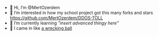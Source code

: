 - 👋 Hi, I’m @MertOzerdem
- 👀 I’m interested in how my school project got this many forks and stars https://github.com/MertOzerdem/DDOS-TOLL
- 🌱 I’m currently learning *"insert advanced thingy here"*
- 🚀 I came in like [a wrecking ball](https://www.youtube.com/watch?v=dQw4w9WgXcQ)
